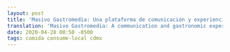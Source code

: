 ```yaml
---
layout: post
title: 'Masivo Gastromedia: Una plataforma de comunicación y experiencias gastronómicas'
translation: 'Masivo Gastromedia: A communication and gastronomic experiences platform'
date: 2020-04-28 00:50 -0500
tags: comida consume-local cdmx
---
```

